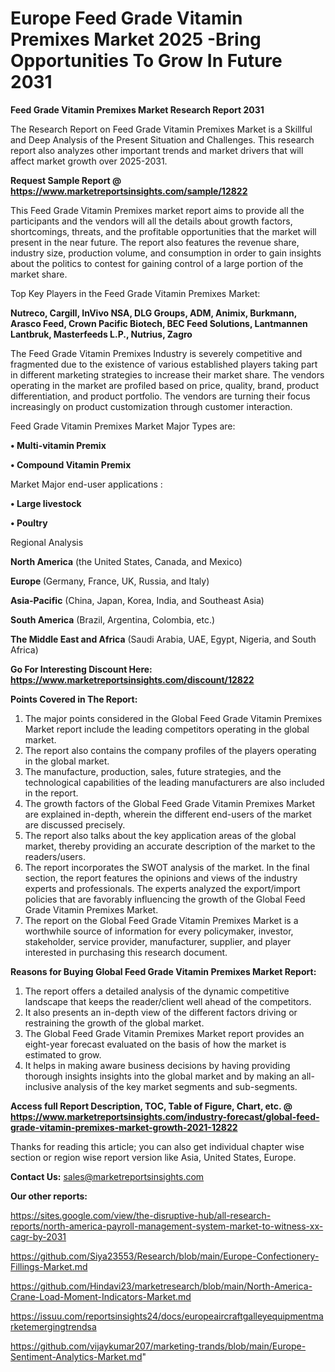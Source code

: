  # Europe Feed Grade Vitamin Premixes Market 2025 -Bring Opportunities To Grow In Future 2031

<strong>Feed Grade Vitamin Premixes Market Research Report 2031</strong>

The Research Report on Feed Grade Vitamin Premixes Market is a Skillful and Deep Analysis of the Present Situation and Challenges. This research report also analyzes other important trends and market drivers that will affect market growth over 2025-2031.

<strong>Request Sample Report @ <a href=https://www.marketreportsinsights.com/sample/12822>https://www.marketreportsinsights.com/sample/12822</a></strong>

This Feed Grade Vitamin Premixes market report aims to provide all the participants and the vendors will all the details about growth factors, shortcomings, threats, and the profitable opportunities that the market will present in the near future. The report also features the revenue share, industry size, production volume, and consumption in order to gain insights about the politics to contest for gaining control of a large portion of the market share.

Top Key Players in the Feed Grade Vitamin Premixes Market:

<strong>Nutreco, Cargill, InVivo NSA, DLG Groups, ADM, Animix, Burkmann, Arasco Feed, Crown Pacific Biotech, BEC Feed Solutions, Lantmannen Lantbruk, Masterfeeds L.P., Nutrius, Zagro</strong>

The Feed Grade Vitamin Premixes Industry is severely competitive and fragmented due to the existence of various established players taking part in different marketing strategies to increase their market share. The vendors operating in the market are profiled based on price, quality, brand, product differentiation, and product portfolio. The vendors are turning their focus increasingly on product customization through customer interaction.

Feed Grade Vitamin Premixes Market Major Types are:

<strong>• Multi-vitamin Premix

• Compound Vitamin Premix</strong>

Market Major end-user applications :

<strong>• Large livestock

• Poultry</strong>

Regional Analysis

</u><strong><b>North America</b></strong> (the United States, Canada, and Mexico)

<strong><b>Europe </b></strong>(Germany, France, UK, Russia, and Italy)

<strong><b>Asia-Pacific</b></strong> (China, Japan, Korea, India, and Southeast Asia)

<strong><b>South America</b></strong> (Brazil, Argentina, Colombia, etc.)

<strong><b>The Middle East and Africa</b></strong> (Saudi Arabia, UAE, Egypt, Nigeria, and South Africa)

<strong>Go For Interesting Discount Here: <a href=https://www.marketreportsinsights.com/discount/12822>https://www.marketreportsinsights.com/discount/12822</a></strong>

<strong>Points Covered in The Report:</strong>
<ol>
  <li>The major points considered in the Global Feed Grade Vitamin Premixes Market report include the leading competitors operating in the global market.</li>
  <li>The report also contains the company profiles of the players operating in the global market.</li>
  <li>The manufacture, production, sales, future strategies, and the technological capabilities of the leading manufacturers are also included in the report.</li>
  <li>The growth factors of the Global Feed Grade Vitamin Premixes Market are explained in-depth, wherein the different end-users of the market are discussed precisely.</li>
  <li>The report also talks about the key application areas of the global market, thereby providing an accurate description of the market to the readers/users.</li>
  <li>The report incorporates the SWOT analysis of the market. In the final section, the report features the opinions and views of the industry experts and professionals. The experts analyzed the export/import policies that are favorably influencing the growth of the Global Feed Grade Vitamin Premixes Market.</li>
  <li>The report on the Global Feed Grade Vitamin Premixes Market is a worthwhile source of information for every policymaker, investor, stakeholder, service provider, manufacturer, supplier, and player interested in purchasing this research document.</li>
</ol>
<strong>Reasons for Buying Global Feed Grade Vitamin Premixes Market Report:</strong>

<ol>
  <li>The report offers a detailed analysis of the dynamic competitive landscape that keeps the reader/client well ahead of the competitors.</li>
  <li>It also presents an in-depth view of the different factors driving or restraining the growth of the global market.</li>
  <li>The Global Feed Grade Vitamin Premixes Market report provides an eight-year forecast evaluated on the basis of how the market is estimated to grow.</li>
  <li>It helps in making aware business decisions by having providing thorough insights insights into the global market and by making an all-inclusive analysis of the key market segments and sub-segments.</li>
</ol>
<strong>Access full Report Description, TOC, Table of Figure, Chart, etc. @ <a href=https://www.marketreportsinsights.com/industry-forecast/global-feed-grade-vitamin-premixes-market-growth-2021-12822>https://www.marketreportsinsights.com/industry-forecast/global-feed-grade-vitamin-premixes-market-growth-2021-12822</a></strong>


Thanks for reading this article; you can also get individual chapter wise section or region wise report version like Asia, United States, Europe.

<strong>Contact Us:</strong>
sales@marketreportsinsights.com

<strong>Our other reports:</strong>

<a href=https://sites.google.com/view/the-disruptive-hub/all-research-reports/north-america-payroll-management-system-market-to-witness-xx-cagr-by-2031>https://sites.google.com/view/the-disruptive-hub/all-research-reports/north-america-payroll-management-system-market-to-witness-xx-cagr-by-2031</a>

<a href=https://github.com/Siya23553/Research/blob/main/Europe-Confectionery-Fillings-Market.md>https://github.com/Siya23553/Research/blob/main/Europe-Confectionery-Fillings-Market.md</a>

<a href=https://github.com/Hindavi23/marketresearch/blob/main/North-America-Crane-Load-Moment-Indicators-Market.md>https://github.com/Hindavi23/marketresearch/blob/main/North-America-Crane-Load-Moment-Indicators-Market.md</a>

<a href=https://issuu.com/reportsinsights24/docs/europeaircraftgalleyequipmentmarketemergingtrendsa>https://issuu.com/reportsinsights24/docs/europeaircraftgalleyequipmentmarketemergingtrendsa</a>

<a href=https://github.com/vijaykumar207/marketing-trands/blob/main/Europe-Sentiment-Analytics-Market.md>https://github.com/vijaykumar207/marketing-trands/blob/main/Europe-Sentiment-Analytics-Market.md</a>"
